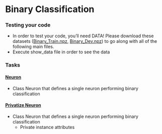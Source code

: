 # Binary Classification

### Testing your code
- In order to test your code, you’ll need DATA! Please download these datasets ([Binary_Train.npz](https://s3.amazonaws.com/intranet-projects-files/holbertonschool-ml/Binary_Train.npz), [Binary_Dev.npz](https://s3.amazonaws.com/intranet-projects-files/holbertonschool-ml/Binary_Dev.npz)) to go along with all of the following main files.
- Execute show_data file in order to see the data

### Tasks

#### [Neuron](./0-neuron.py)
- Class Neuron that defines a single neuron performing binary classification

#### [Privatize Neuron](./1-neuron.py)
- Class Neuron that defines a single neuron performing binary classification
    - Private instance attributes

